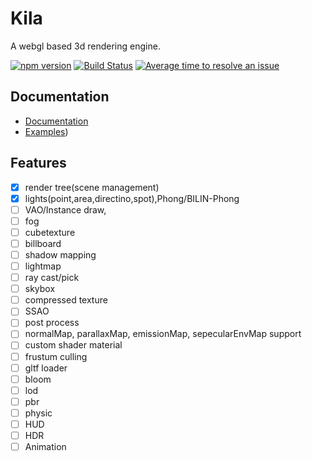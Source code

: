# Kila

A webgl based 3d rendering engine.

[![npm version](https://badge.fury.io/js/babylonjs.svg)](https://badge.fury.io/js/babylonjs)
[![Build Status](https://dev.azure.com/babylonjs/ContinousIntegration/_apis/build/status/CI?branchName=master)](https://dev.azure.com/babylonjs/ContinousIntegration/_build/latest?definitionId=1&branchName=master)
[![Average time to resolve an issue](http://isitmaintained.com/badge/resolution/BabylonJS/Babylon.js.svg)](http://isitmaintained.com/project/BabylonJS/Babylon.js "Average time to resolve an issue")


## Documentation

- [Documentation](https://eldn.github.io/Kila/index.html)
- [Examples](https://eldn.github.io/Kila/index.html))


## Features

- [x] render tree(scene management)  
- [x] lights(point,area,directino,spot),Phong/BILIN-Phong
- [ ] VAO/Instance draw, 
- [ ] fog
- [ ] cubetexture
- [ ] billboard
- [ ] shadow mapping  
- [ ] lightmap
- [ ] ray cast/pick
- [ ] skybox
- [ ] compressed texture
- [ ] SSAO
- [ ] post process
- [ ] normalMap, parallaxMap, emissionMap, sepecularEnvMap  support
- [ ] custom shader material
- [ ] frustum culling
- [ ] gltf loader
- [ ] bloom
- [ ] lod
- [ ] pbr
- [ ] physic
- [ ] HUD
- [ ] HDR
- [ ] Animation
